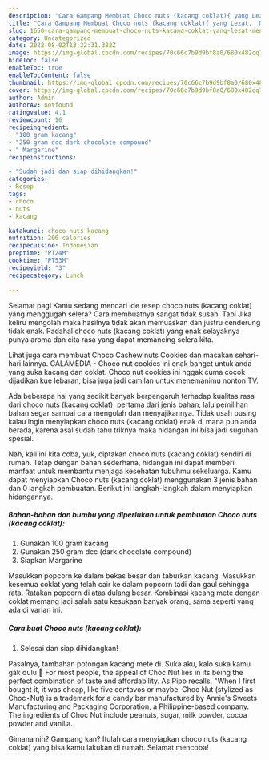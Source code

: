 ```yaml
---
description: "Cara Gampang Membuat Choco nuts (kacang coklat){ yang Lezat,  Menu Buat lebaran"
title: "Cara Gampang Membuat Choco nuts (kacang coklat){ yang Lezat,  Menu Buat lebaran"
slug: 1650-cara-gampang-membuat-choco-nuts-kacang-coklat-yang-lezat-menu-buat-lebaran
category: Uncategorized
date: 2022-08-02T13:32:31.382Z
image: https://img-global.cpcdn.com/recipes/70c66c7b9d9bf8a0/680x482cq70/choco-nuts-kacang-coklat-foto-resep-utama.jpg
hideToc: false
enableToc: true
enableTocContent: false
thumbnail: https://img-global.cpcdn.com/recipes/70c66c7b9d9bf8a0/680x482cq70/choco-nuts-kacang-coklat-foto-resep-utama.jpg
cover: https://img-global.cpcdn.com/recipes/70c66c7b9d9bf8a0/680x482cq70/choco-nuts-kacang-coklat-foto-resep-utama.jpg
author: Admin
authorAv: notfound
ratingvalue: 4.1
reviewcount: 16
recipeingredient:
- "100 gram kacang"
- "250 gram dcc dark chocolate compound"
- " Margarine"
recipeinstructions:

- "Sudah jadi dan siap dihidangkan!"
categories:
- Resep
tags:
- choco
- nuts
- kacang

katakunci: choco nuts kacang 
nutrition: 206 calories
recipecuisine: Indonesian
preptime: "PT24M"
cooktime: "PT53M"
recipeyield: "3"
recipecategory: Lunch

---
```



Selamat pagi Kamu sedang mencari ide resep choco nuts (kacang coklat) yang menggugah selera? Cara membuatnya sangat tidak susah. Tapi Jika keliru mengolah maka hasilnya tidak akan memuaskan dan justru cenderung tidak enak. Padahal choco nuts (kacang coklat) yang enak selayaknya punya aroma dan cita rasa yang dapat memancing selera kita.


Lihat juga cara membuat Choco Cashew nuts Cookies dan masakan sehari-hari lainnya. GALAMEDIA - Choco nut cookies ini enak banget untuk anda yang suka kacang dan coklat. Choco nut cookies ini nggak cuma cocok dijadikan kue lebaran, bisa juga jadi camilan untuk menemanimu nonton TV.

Ada beberapa hal yang sedikit banyak berpengaruh terhadap kualitas rasa dari choco nuts (kacang coklat), pertama dari jenis bahan, lalu pemilihan bahan segar sampai cara mengolah dan menyajikannya. Tidak usah pusing kalau ingin menyiapkan choco nuts (kacang coklat) enak di mana pun anda berada, karena asal sudah tahu triknya maka hidangan ini bisa jadi suguhan spesial.


Nah, kali ini kita coba, yuk, ciptakan choco nuts (kacang coklat) sendiri di rumah. Tetap dengan bahan sederhana, hidangan ini dapat memberi manfaat untuk membantu menjaga kesehatan tubuhmu sekeluarga. Kamu dapat menyiapkan Choco nuts (kacang coklat) menggunakan 3 jenis bahan dan 0 langkah pembuatan. Berikut ini langkah-langkah dalam menyiapkan hidangannya.

<!--inarticleads1-->

##### Bahan-bahan dan bumbu yang diperlukan untuk pembuatan Choco nuts (kacang coklat):

1. Gunakan 100 gram kacang
1. Gunakan 250 gram dcc (dark chocolate compound)
1. Siapkan  Margarine


Masukkan popcorn ke dalam bekas besar dan taburkan kacang. Masukkan kesemua coklat yang telah cair ke dalam popcorn tadi dan gaul sehingga rata. Ratakan popcorn di atas dulang besar. Kombinasi kacang mete dengan coklat memang jadi salah satu kesukaan banyak orang, sama seperti yang ada di varian ini. 

<!--inarticleads2-->

##### Cara buat Choco nuts (kacang coklat):


1. Selesai dan siap dihidangkan!

Pasalnya, tambahan potongan kacang mete di. Suka aku, kalo suka kamu gak dulu 🫨 For most people, the appeal of Choc Nut lies in its being the perfect combination of taste and affordability. As Pipo recalls, &#34;When I first bought it, it was cheap, like five centavos or maybe. Choc Nut (stylized as Choc⋆Nut) is a trademark for a candy bar manufactured by Annie&#39;s Sweets Manufacturing and Packaging Corporation, a Philippine-based company. The ingredients of Choc Nut include peanuts, sugar, milk powder, cocoa powder and vanilla. 

Gimana nih? Gampang kan? Itulah cara menyiapkan choco nuts (kacang coklat) yang bisa kamu lakukan di rumah. Selamat mencoba!
